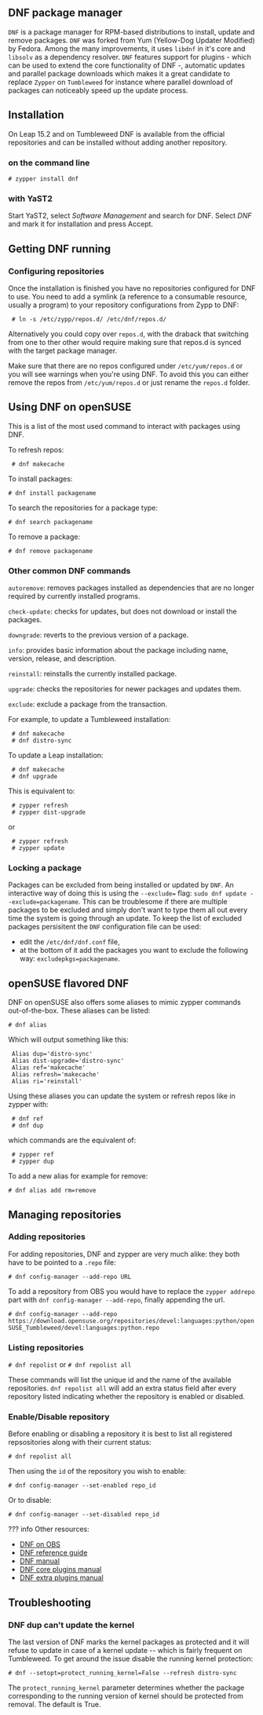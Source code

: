 ## DNF package manager

`DNF` is a package manager for RPM-based distributions to install, update and remove packages. `DNF` was forked from Yum (Yellow-Dog Updater Modified) by Fedora. Among the many improvements, it uses `libdnf` in it's core and `libsolv` as a dependency resolver. `DNF` features support for plugins - which can be used to extend the core functionality of DNF -, automatic updates and parallel package downloads which makes it a great candidate to replace `Zypper` on `Tumbleweed` for instance where parallel download of packages can noticeably speed up the update process.

## Installation
On Leap 15.2 and on Tumbleweed DNF is available from the official repositories and can be installed without adding another repository.

### on the command line
```
# zypper install dnf
```

### with YaST2

Start YaST2, select _Software Management_ and search for DNF. Select _DNF_ and mark it for installation and press Accept.

## Getting DNF running
### Configuring repositories
Once the installation is finished you have no repositories configured for DNF to use. You need to add a symlink (a reference to a consumable resource, usually a program) to your repository configurations from Zypp to DNF:
```
 # ln -s /etc/zypp/repos.d/ /etc/dnf/repos.d/
```
Alternatively you could copy over `repos.d`, with the draback that switching from one to ther other would require making sure that repos.d is synced with the target package manager.

Make sure that there are no repos configured under `/etc/yum/repos.d` or you will see warnings when you're using DNF. To avoid this you can either remove the repos from `/etc/yum/repos.d` or just rename the `repos.d` folder.

## Using DNF on openSUSE
This is a list of the most used command to interact with packages using DNF. 

To refresh repos:

` # dnf makecache`

To install packages:

 `# dnf install packagename`

To search the repositories for a package type:

 `# dnf search packagename`

To remove a package:

 `# dnf remove packagename`

### Other common DNF commands

`autoremove`: removes packages installed as dependencies that are no longer required by currently installed programs.

`check-update`: checks for updates, but does not download or install the packages.

`downgrade`: reverts to the previous version of a package.

`info`: provides basic information about the package including name, version, release, and description.

`reinstall`: reinstalls the currently installed package.

`upgrade`: checks the repositories for newer packages and updates them.

`exclude`: exclude a package from the transaction.

For example, to update a Tumbleweed installation:
```
 # dnf makecache
 # dnf distro-sync
```
To update a Leap installation:
```
 # dnf makecache
 # dnf upgrade
```
This is equivalent to: 
```
 # zypper refresh 
 # zypper dist-upgrade
```
or
```
 # zypper refresh 
 # zypper update
```

### Locking a package
Packages can be excluded from being installed or updated by `DNF`. An interactive way of doing this is using the `--exclude=` flag: `sudo dnf update --exclude=packagename`. This can be troublesome if there are multiple packages to be excluded and simply don't want to type them all out every time the system is going through an update. To keep the list of excluded packages persisitent the `DNF` configuration file can be used:

* edit the `/etc/dnf/dnf.conf` file,
* at the bottom of it add the packages you want to exclude the following way: `excludepkgs=packagename`.

## openSUSE flavored DNF
DNF on openSUSE also offers some aliases to mimic zypper commands out-of-the-box. These aliases can be listed:

`# dnf alias`

Which will output something like this:
```
 Alias dup='distro-sync'
 Alias dist-upgrade='distro-sync'
 Alias ref='makecache'
 Alias refresh='makecache'
 Alias ri='reinstall'
```
Using these aliases you can update the system or refresh repos like in zypper with:
```
 # dnf ref
 # dnf dup
```
which commands are the equivalent of:
```
 # zypper ref
 # zypper dup 
```
To add a new alias for example for remove:

`# dnf alias add rm=remove`

## Managing repositories
### Adding repositories
For adding repositories, DNF and zypper are very much alike: they both have to be pointed to a `.repo` file:

 `# dnf config-manager --add-repo URL`

To add a repository from OBS you would have to replace the `zypper addrepo` part with `dnf config-manager --add-repo`, finally appending the url.

 `# dnf config-manager --add-repo https://download.opensuse.org/repositories/devel:languages:python/openSUSE_Tumbleweed/devel:languages:python.repo`

### Listing repositories
 `# dnf repolist`
or
 `# dnf repolist all`

These commands will list the unique id and the name of the available repositories. `dnf repolist all` will add an extra status field after every repository listed indicating whether the repository is enabled or disabled.

### Enable/Disable repository
Before enabling or disabling a repository it is best to list all registered repsositories along with their current status:

 `# dnf repolist all`

Then using the `id` of the repository you wish to enable:

 `# dnf config-manager --set-enabled repo_id`

Or to disable:

 `# dnf config-manager --set-disabled repo_id`

??? info
    Other resources:
* [DNF on OBS](https://build.opensuse.org/package/show/openSUSE%3AFactory/dnf)
* [DNF reference guide](https://docs.fedoraproject.org/en-US/quick-docs/dnf/) 
* [DNF manual](https://dnf.readthedocs.io/en/latest/) 
* [DNF core plugins manual](https://dnf-plugins-core.readthedocs.io/en/latest/)
* [DNF extra plugins manual](https://dnf-plugins-extras.readthedocs.io/en/latest/) 

## Troubleshooting 
### DNF dup can't update the kernel 
The last version of DNF marks the kernel packages as protected and it will refuse to update in case of a kernel update -- which is fairly frequent on Tumbleweed. To get around the issue disable the running kernel protection:

  `# dnf --setopt=protect_running_kernel=False --refresh distro-sync `

The `protect_running_kernel` parameter determines whether the package corresponding to the running version of kernel should be protected from removal. The default is True.
